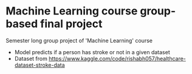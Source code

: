 # Machine Learning course group-based final project
Semester long group project of 'Machine Learning' course

- Model predicts if a person has stroke or not in a given dataset
- Dataset from https://www.kaggle.com/code/rishabh057/healthcare-dataset-stroke-data
